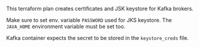 This terraform plan creates certificates and JSK keystore for Kafka brokers.

Make sure to set env. variable `PASSWORD` used for JKS keystore.
The `JAVA_HOME` environment variable must be set too.

Kafka container expects the secret to be stored in the `keystore_creds` file.

